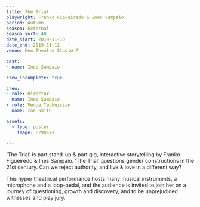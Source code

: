 ```yaml
---
title: The Trial
playwright: Franko Figueiredo & Ines Sampaio
period: Autumn
season: External 
season_sort: 40
date_start: 2019-11-10
date_end: 2019-11-11
venue: New Theatre Studio A

cast:
- name: Ines Sampaio

crew_incomplete: true 

crew: 
- role: Director
  name: Ines Sampaio
- role: Venue Technician
  name: Zoe Smith

assets:
  - type: poster
    image: GZ9hKxs

---
```


‘The Trial’ is part stand-up & part gig, interactive storytelling by Franko Figueiredo & Ines Sampaio. ‘The Trial’ questions gender constructions in the 21st century. Can we reject authority, and live & love in a different way?

This hyper theatrical performance hosts many musical instruments, a microphone and a loop-pedal, and the audience is invited to join her on a journey of questioning, growth and discovery, and to be unprejudiced witnesses and play jury.